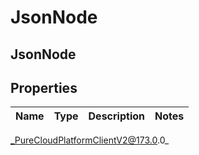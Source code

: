 # JsonNode

## JsonNode

## Properties

|Name | Type | Description | Notes|
|------------ | ------------- | ------------- | -------------|



_PureCloudPlatformClientV2@173.0.0_
